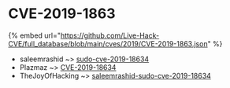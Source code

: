 # CVE-2019-1863
{% embed url="https://github.com/Live-Hack-CVE/full_database/blob/main/cves/2019/CVE-2019-1863.json" %}

* saleemrashid ~> [sudo-cve-2019-18634](https://www.alice-snow.ru/2019/database/cve-2019-1863/sudo-cve-2019-18634-saleemrashid)
* Plazmaz ~> [CVE-2019-18634](https://www.alice-snow.ru/2019/database/cve-2019-1863/cve-2019-18634-plazmaz)
* TheJoyOfHacking ~> [saleemrashid-sudo-cve-2019-18634](https://www.alice-snow.ru/2019/database/cve-2019-1863/saleemrashid-sudo-cve-2019-18634-thejoyofhacking)